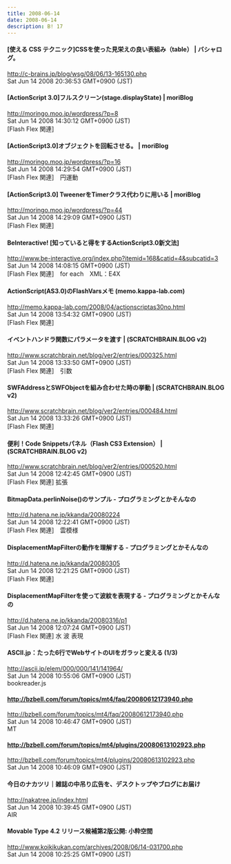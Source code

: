 ```yaml
---
title: 2008-06-14
date: 2008-06-14
description: B! 17
---
```


#### [使える CSS テクニック]CSSを使った見栄えの良い表組み（table） | バシャログ。
http://c-brains.jp/blog/wsg/08/06/13-165130.php<br>
Sat Jun 14 2008 20:36:53 GMT+0900 (JST)<br>


####   [ActionScript 3.0]フルスクリーン(stage.displayState) | moriBlog
http://moringo.moo.jp/wordpress/?p=8<br>
Sat Jun 14 2008 14:30:12 GMT+0900 (JST)<br>
[Flash Flex 関連]


####   [ActionScript3.0]オブジェクトを回転させる。 | moriBlog
http://moringo.moo.jp/wordpress/?p=16<br>
Sat Jun 14 2008 14:29:54 GMT+0900 (JST)<br>
[Flash Flex 関連]　円運動


####   [ActionScript3.0] TweenerをTimerクラス代わりに用いる | moriBlog
http://moringo.moo.jp/wordpress/?p=44<br>
Sat Jun 14 2008 14:29:09 GMT+0900 (JST)<br>
[Flash Flex 関連]


#### BeInteractive! [知っていると得をするActionScript3.0新文法]
http://www.be-interactive.org/index.php?itemid=168&catid=4&subcatid=3<br>
Sat Jun 14 2008 14:08:15 GMT+0900 (JST)<br>
[Flash Flex 関連]　for each　XML：E4X


#### ActionScript(AS3.0)のFlashVarsメモ (memo.kappa-lab.com)
http://memo.kappa-lab.com/2008/04/actionscriptas30no.html<br>
Sat Jun 14 2008 13:54:32 GMT+0900 (JST)<br>
[Flash Flex 関連]


#### イベントハンドラ関数にパラメータを渡す | (SCRATCHBRAIN.BLOG v2)
http://www.scratchbrain.net/blog/ver2/entries/000325.html<br>
Sat Jun 14 2008 13:33:50 GMT+0900 (JST)<br>
[Flash Flex 関連]　引数


#### SWFAddressとSWFObjectを組み合わせた時の挙動 | (SCRATCHBRAIN.BLOG v2)
http://www.scratchbrain.net/blog/ver2/entries/000484.html<br>
Sat Jun 14 2008 13:33:26 GMT+0900 (JST)<br>
[Flash Flex 関連]


#### 便利！Code Snippetsパネル（Flash CS3 Extension） | (SCRATCHBRAIN.BLOG v2)
http://www.scratchbrain.net/blog/ver2/entries/000520.html<br>
Sat Jun 14 2008 12:42:45 GMT+0900 (JST)<br>
[Flash Flex 関連] 拡張


####  BitmapData.perlinNoise()のサンプル - プログラミングとかそんなの
http://d.hatena.ne.jp/kkanda/20080224<br>
Sat Jun 14 2008 12:22:41 GMT+0900 (JST)<br>
[Flash Flex 関連]　雲模様


####  DisplacementMapFilterの動作を理解する - プログラミングとかそんなの
http://d.hatena.ne.jp/kkanda/20080305<br>
Sat Jun 14 2008 12:21:25 GMT+0900 (JST)<br>
[Flash Flex 関連]


####  DisplacementMapFilterを使って波紋を表現する - プログラミングとかそんなの
http://d.hatena.ne.jp/kkanda/20080316/p1<br>
Sat Jun 14 2008 12:07:24 GMT+0900 (JST)<br>
[Flash Flex 関連] 水 波 表現


#### ASCII.jp：たった6行でWebサイトのUIをガラッと変える (1/3)
http://ascii.jp/elem/000/000/141/141964/<br>
Sat Jun 14 2008 10:55:06 GMT+0900 (JST)<br>
bookreader.js


#### http://bzbell.com/forum/topics/mt4/faq/20080612173940.php
http://bzbell.com/forum/topics/mt4/faq/20080612173940.php<br>
Sat Jun 14 2008 10:46:47 GMT+0900 (JST)<br>
MT


#### http://bzbell.com/forum/topics/mt4/plugins/20080613102923.php
http://bzbell.com/forum/topics/mt4/plugins/20080613102923.php<br>
Sat Jun 14 2008 10:46:09 GMT+0900 (JST)<br>


#### 今日のナカツリ｜雑誌の中吊り広告を、デスクトップやブログにお届け
http://nakatree.jp/index.html<br>
Sat Jun 14 2008 10:39:45 GMT+0900 (JST)<br>
AIR


#### Movable Type 4.2 リリース候補第2版公開: 小粋空間
http://www.koikikukan.com/archives/2008/06/14-031700.php<br>
Sat Jun 14 2008 10:25:25 GMT+0900 (JST)<br>


